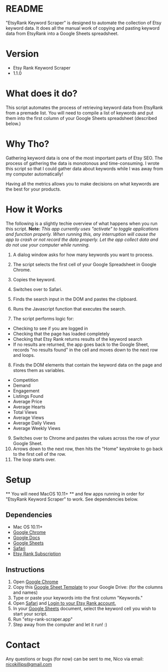 # README #
"EtsyRank Keyword Scraper" is designed to automate the collection of Etsy keyword data. It does all the manual work of copying and pasting keyword data from EtsyRank into a Google Sheets spreadsheet.

# Version #
* Etsy Rank Keyword Scraper
* 1.1.0

# What does it do? #
This script automates the process of retrieving keyword data from EtsyRank from a premade list. You will need to compile a list of keywords and put them into the first column of your Google Sheets spreadsheet (described below.)

# Why Tho? #
Gathering keyword data is one of the most important parts of Etsy SEO. The process of gathering the data is monotonous and time-consuming. I wrote this script so that I could gather data about keywords while I was away from my computer automatically!

Having all the metrics allows you to make decisions on what keywords are the best for your products.

# How it Works #
The following is a slightly techie overview of what happens when you run this script. 
**Note:** *This app currently uses "activate" to toggle applications and function properly. When running this, any interruption will cause the app to crash or not record the data properly. Let the app collect data and do not use your computer while running.*

1. A dialog window asks for how many keywords you want to process.
2. The script selects the first cell of your Google Spreadsheet in Google Chrome.
3. Copies the keyword.
4. Switches over to Safari.
5. Finds the search input in the DOM and pastes the clipboard.
6. Runs the Javascript function that executes the search.

7. The script performs logic for:
* Checking to see if you are logged in
* Checking that the page has loaded completely
* Checking that Etsy Rank returns results of the keyword search
* If no results are returned, the app goes back to the Google Sheet, records "no results found" in the cell and moves down to the next row and loops.

8. Finds the DOM elements that contain the keyword data on the page and stores them as variables.
* Competition
* Demand
* Engagement
* Listings Found
* Average Price
* Average Hearts
* Total Views
* Average Views
* Average Daily Views
* Average Weekly Views

9. Switches over to Chrome and pastes the values across the row of your Google Sheet.
10. Arrows down to the next row, then hits the "Home" keystroke to go back to the first cell of the row.
11. The loop starts over.

# Setup #
** You will need MacOS 10.11+ ** and few apps running in order for "EtsyRank Keyword Scraper" to work. See dependencies below.

## Dependencies ##
* Mac OS 10.11+
* [Google Chrome](https://www.google.com/chrome/)
* [Google Docs](https://drive.google.com/drive/u/0/)
* [Google Sheets](https://docs.google.com/spreadsheets/u/0/)
* [Safari](https://support.apple.com/en_GB/downloads/safari)
* [Etsy Rank Subscription](https://etsyrank.com/)

## Instructions ##
1. Open [Google Chrome](https://www.google.com/chrome/)
2. Copy this [Google Sheet Template](https://docs.google.com/spreadsheets/d/1ZDJKoymIh9q4jmGtZfIlgbDnPqC5GbD9R7mas2KFfBk/edit#gid=2085843151) to your Google Drive: (for the columns and names)
3. Type or paste your keywords into the first column "Keywords."
4. Open [Safari](https://support.apple.com/en_GB/downloads/safari) and [Login to your Etsy Rank account.](https://etsyrank.com/)
5. In your [Google Sheets](https://docs.google.com/spreadsheets/u/0/) document, select the keyword cell you wish to start your script.
6. Run "etsy-rank-scraper.app"
7. Step away from the computer and let it run! :)

# Contact #
Any questions or bugs (for now) can be sent to me, Nico via email: nicokillips@gmail.com